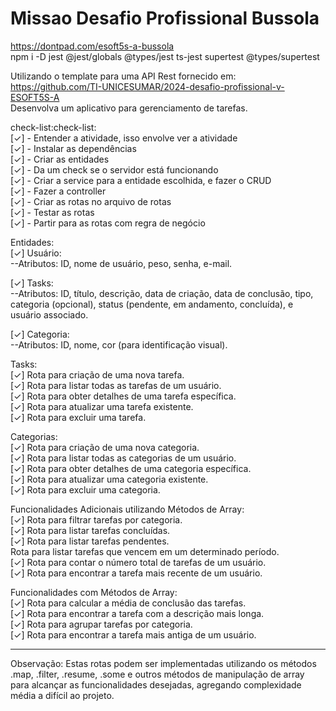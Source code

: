 # Missao Desafio Profissional Bussola<br>

https://dontpad.com/esoft5s-a-bussola<br>
npm i -D jest @jest/globals @types/jest ts-jest supertest @types/supertest

Utilizando o template para uma API Rest fornecido em:<br>
https://github.com/TI-UNICESUMAR/2024-desafio-profissional-v-ESOFT5S-A<br>
Desenvolva um aplicativo para gerenciamento de tarefas.
<br>

check-list:check-list:<br>
[✓] - Entender a atividade, isso envolve ver a atividade<br>
[✓] - Instalar as dependências<br>
[✓] - Criar as entidades<br>
[✓] - Da um check se o servidor está funcionando<br>
[✓] - Criar a service para a entidade escolhida, e fazer o CRUD<br>
[✓] - Fazer a controller<br>
[✓] - Criar as rotas no arquivo de rotas<br>
[✓] - Testar as rotas<br>
[✓] - Partir para as rotas com regra de negócio<br>

Entidades:<br>
[✓] Usuário:<br>
--Atributos: ID, nome de usuário, peso, senha, e-mail.

[✓] Tasks:<br>
--Atributos: ID, título, descrição, data de criação, data de conclusão, tipo, categoria (opcional), status (pendente, em andamento, concluída), e usuário associado.

[✓] Categoria:<br>
--Atributos: ID, nome, cor (para identificação visual).

Tasks:<br>
[✓] Rota para criação de uma nova tarefa.<br>
[✓] Rota para listar todas as tarefas de um usuário.<br>
[✓] Rota para obter detalhes de uma tarefa específica.<br>
[✓] Rota para atualizar uma tarefa existente.<br>
[✓] Rota para excluir uma tarefa.<br>

Categorias:<br>
[✓] Rota para criação de uma nova categoria.<br>
[✓] Rota para listar todas as categorias de um usuário.<br>
[✓] Rota para obter detalhes de uma categoria específica.<br>
[✓] Rota para atualizar uma categoria existente.<br>
[✓] Rota para excluir uma categoria.<br>

Funcionalidades Adicionais utilizando Métodos de Array:<br>
[✓] Rota para filtrar tarefas por categoria.<br>
[✓] Rota para listar tarefas concluídas.<br>
[✓] Rota para listar tarefas pendentes.<br>
Rota para listar tarefas que vencem em um determinado período.<br>
[✓] Rota para contar o número total de tarefas de um usuário.<br>
[✓] Rota para encontrar a tarefa mais recente de um usuário.<br>

Funcionalidades com Métodos de Array:<br>
[✓] Rota para calcular a média de conclusão das tarefas.<br>
[✓] Rota para encontrar a tarefa com a descrição mais longa.<br>
[✓] Rota para agrupar tarefas por categoria.<br>
[✓] Rota para encontrar a tarefa mais antiga de um usuário.<br>

---

Observação:
Estas rotas podem ser implementadas utilizando os métodos .map, .filter, .resume, .some e outros métodos de manipulação de array para alcançar as funcionalidades desejadas, agregando complexidade média a difícil ao projeto.
